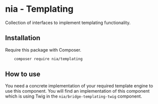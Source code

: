 # nia - Templating

Collection of interfaces to implement templating functionality.

## Installation

Require this package with Composer.

```bash
	composer require nia/templating
```

## How to use
You need a concrete implementation of your required template engine to use this component. You will find an implementation of this component which is using Twig in the `nia/bridge-templating-twig` component.
